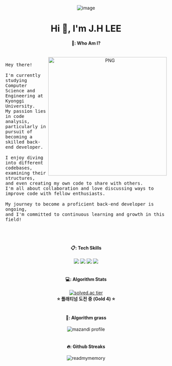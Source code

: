 <div align="center"> 

![image](https://github.com/ReadMyMemory/ReadMyMemory/assets/122192096/88a5270b-5072-4f11-ae8e-cad6cbd0d92f)


<h1 align="center">Hi 👋, I'm J.H LEE</h1>

 ####  🍮: Who Am I?  
 <br>
<img align="right" alt="PNG" src="https://github.com/ReadMyMemory/ReadMyMemory/assets/122192096/7c944a2d-07f4-4d0f-af5f-68e20b2b361f" width="370"/>
  <div align = "left">
<samp><br>Hey there! </samp><br><br> <samp>I'm currently studying Computer Science and Engineering at Kyonggi University. <br> My passion lies in code analysis, particularly in pursuit of becoming a skilled back-end developer. </samp><br><br> <samp>I enjoy diving into different codebases,<br> examining their structures,<br> and even creating my own code to share with others.<br> I'm all about collaboration and love discussing ways to improve code with fellow enthusiasts. </samp><br><br> <samp>My journey to become a proficient back-end developer is ongoing,<br> and I'm committed to continuous learning and growth in this field! </samp>
  </div>
 
<br />
 <br>
 <br>
 
####  📋: Tech Skills 
<img src="https://img.shields.io/badge/JavaScript-F7DF1E?style=for-the-badge&logo=JavaScript&logoColor=white"/>
<img src="https://img.shields.io/badge/Node.js-339933?style=for-the-badge&logo=Node.js&logoColor=white">
<img src="https://img.shields.io/badge/Spring-6DB33F?style=for-the-badge&logo=spring&logoColor=white">
<img src="https://img.shields.io/badge/Aws-232F3E?style=for-the-badge&logo=amazonaws&logoColor=white">
 <br />
 <br />

 
<!-- #### :pencil2: Github Stats


![ReadMyMemory's github stats](https://github-readme-stats.vercel.app/api?username=ReadMyMemory&show_icons=true&theme=transparent&size_weight=1&count_weight=1)
![ReadMyMemory's github stats](https://github-readme-stats.vercel.app/api/top-langs?username=readmymemory&show_icons=true&locale=en&layout=compact)
  <br/>
  <br/>-->

#### 💻: Algorithm Stats
[![solved.ac tier](http://mazassumnida.wtf/api/v2/generate_badge?boj=readmymemory)](https://solved.ac/readmymemory)
<br/>
**⭐ 플래티넘 도전 중 (Gold 4) ⭐**
   <br/>
   <br/>

#### 🥗: Algorithm grass
![mazandi profile](http://mazandi.herokuapp.com/api?handle=readmymemory&theme=warm)
<br/>
<br/>
  
#### 🔥: Github Streaks
<p><img align="center" src="https://github-readme-streak-stats.herokuapp.com/?user=readmymemory&" alt="readmymemory" /></p>

</div>
  <br/>
